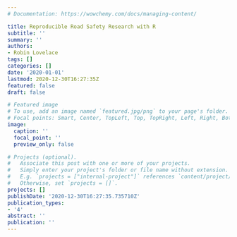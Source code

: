 ```yaml
---
# Documentation: https://wowchemy.com/docs/managing-content/

title: Reproducible Road Safety Research with R
subtitle: ''
summary: ''
authors:
- Robin Lovelace
tags: []
categories: []
date: '2020-01-01'
lastmod: 2020-12-30T16:27:35Z
featured: false
draft: false

# Featured image
# To use, add an image named `featured.jpg/png` to your page's folder.
# Focal points: Smart, Center, TopLeft, Top, TopRight, Left, Right, BottomLeft, Bottom, BottomRight.
image:
  caption: ''
  focal_point: ''
  preview_only: false

# Projects (optional).
#   Associate this post with one or more of your projects.
#   Simply enter your project's folder or file name without extension.
#   E.g. `projects = ["internal-project"]` references `content/project/deep-learning/index.md`.
#   Otherwise, set `projects = []`.
projects: []
publishDate: '2020-12-30T16:27:35.735710Z'
publication_types:
- '4'
abstract: ''
publication: ''
---
```

